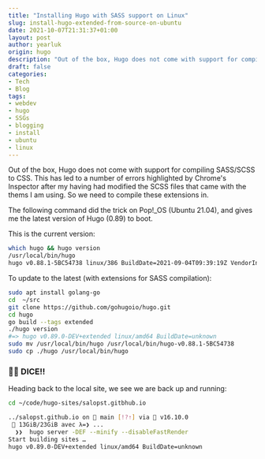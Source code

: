 ```yaml
---
title: "Installing Hugo with SASS support on Linux"
slug: install-hugo-extended-from-source-on-ubuntu
date: 2021-10-07T21:31:37+01:00
layout: post
author: yearluk
origin: hugo
description: "Out of the box, Hugo does not come with support for compiling SASS/SCSS to CSS."
draft: false
categories:
- Tech
- Blog
tags:
- webdev
- hugo
- SSGs
- blogging
- install
- ubuntu
- linux
---
```


Out of the box, Hugo does not come with support for compiling SASS/SCSS to CSS. This has led to a number of errors highlighted by Chrome's Inspector after my having had modified the SCSS files that came with the thems I am using. So we need to compile these extensions in.

The following command did the trick on Pop!_OS (Ubuntu 21.04), and gives me the latest version of Hugo (0.89) to boot.

This is the current version:
```bash
which hugo && hugo version
/usr/local/bin/hugo
hugo v0.88.1-5BC54738 linux/386 BuildDate=2021-09-04T09:39:19Z VendorInfo=gohugoio
```

To update to the latest (with extensions for SASS compilation):

```bash
sudo apt install golang-go
cd  ~/src
git clone https://github.com/gohugoio/hugo.git
cd hugo
go build --tags extended
./hugo version
#=> hugo v0.89.0-DEV+extended linux/amd64 BuildDate=unknown
sudo mv /usr/local/bin/hugo /usr/local/bin/hugo-v0.88.1-5BC54738
sudo cp ./hugo /usr/local/bin/hugo
```

### 🎲🎲 DICE!!
Heading back to the local site, we see we are back up and running:

```bash
cd ~/code/hugo-sites/salopst.gitbhub.io

../salopst.github.io on  main [!?⇡] via  v16.10.0
 🧠 13GiB/23GiB avec λ=❯ ...
  ❯❯  hugo server -DEF --minify --disableFastRender
Start building sites …
hugo v0.89.0-DEV+extended linux/amd64 BuildDate=unknown
```

